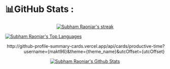 
# 📊GitHub Stats :

<p align="center">
    <a href="https://github.com/SubhamRaoniar28/github-readme-streak-stats">
        <img title="🔥 Get streak stats for your profile at git.io/streak-stats" alt="Subham Raoniar's streak" src="https://github-readme-streak-stats.herokuapp.com/?user=makt96&theme=black-ice&hide_border=true&stroke=0000&background=060A0CD0"/>
    </a>
</p>


  
<p>
    
<p align="left">
            <a href="https://github.com/SubhamRaoniar28/github-readme-stats"><img alt="Subham Raoniar's Top Languages" src="https://github-readme-stats.vercel.app/api/top-langs/?username=makt96&langs_count=8&count_private=true&layout=compact&theme=react&hide_border=true&bg_color=0D1117"/></a>
</p>

<p align ="right">
    http://github-profile-summary-cards.vercel.app/api/cards/productive-time?username={makt96}&theme={theme_name}&utcOffset={utcOffset}
</p>
          
<p align="center">
   <a href="https://github.com/SubhamRaoniar28/github-readme-stats"><img alt="Subham Raoniar's Github Stats" src="https://github-readme-stats.vercel.app/api?username=makt96&show_icons=true&count_private=true&theme=react&hide_border=true&bg_color=0D1117" /></a>
</p>
    
</p>

 

